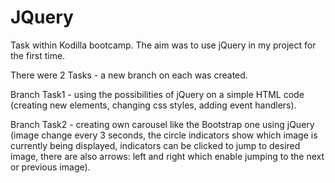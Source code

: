 # JQuery
Task within Kodilla bootcamp. The aim was to use jQuery in my project for the first time. 

There were 2 Tasks - a new branch on each was created. 

Branch Task1 - using the possibilities of jQuery on a simple HTML code (creating new elements, changing css styles, adding event handlers).

Branch Task2 - creating own carousel like the Bootstrap one using jQuery (image change every 3 seconds, the circle indicators show which image is currently being displayed, indicators can be clicked to jump to desired image, there are also arrows: left and right which enable jumping to the next or previous image). 
